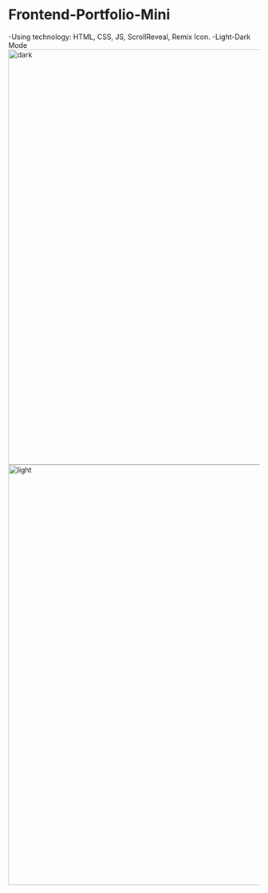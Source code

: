# Frontend-Portfolio-Mini
-Using technology: HTML, CSS, JS, ScrollReveal, Remix Icon.
-Light-Dark Mode
<img width="833" alt="dark" src="https://github.com/Yeranosyan/Frontend-Portfolio-Mini/assets/120154377/5ff693ef-0bcc-4825-821f-94bc97b7eeba">
<img width="844" alt="light" src="https://github.com/Yeranosyan/Frontend-Portfolio-Mini/assets/120154377/e3a1b5e0-651c-4ad4-9272-f9e5c8e2a059">
